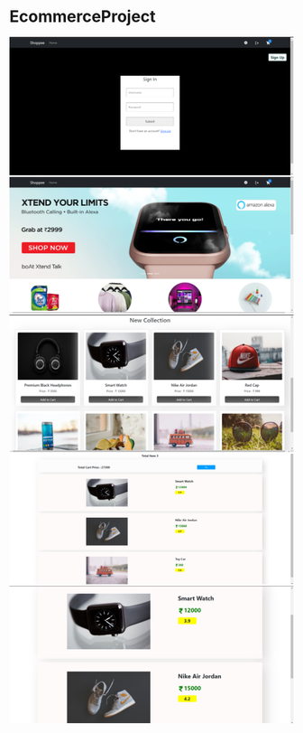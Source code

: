 # EcommerceProject
![alt text](/Screenshots/ss0.png)
![alt text](/Screenshots/ss1.png)![alt text](/Screenshots/ss2.png)![alt text](/Screenshots/ss3.png)![alt text](/Screenshots/ss4.png)
